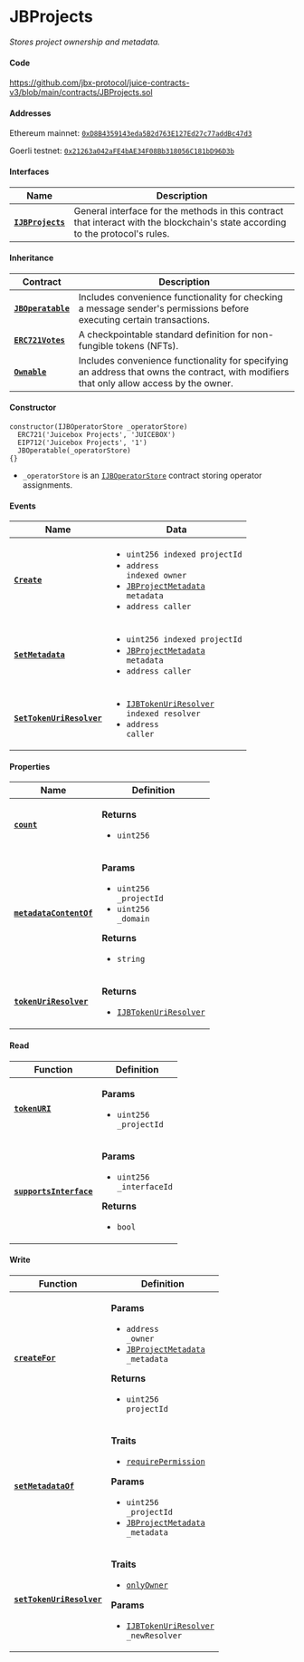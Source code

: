 # JBProjects

_Stores project ownership and metadata._

#### Code

https://github.com/jbx-protocol/juice-contracts-v3/blob/main/contracts/JBProjects.sol

#### Addresses

Ethereum mainnet: [`0xD8B4359143eda5B2d763E127Ed27c77addBc47d3`](https://etherscan.io/address/0xD8B4359143eda5B2d763E127Ed27c77addBc47d3)

Goerli testnet: [`0x21263a042aFE4bAE34F08Bb318056C181bD96D3b`](https://goerli.etherscan.io/address/0x21263a042aFE4bAE34F08Bb318056C181bD96D3b)

#### Interfaces

| Name                                                 | Description                                                                                                                              |
| ---------------------------------------------------- | ---------------------------------------------------------------------------------------------------------------------------------------- |
| [**`IJBProjects`**](/docs/v4/deprecated/v3/api/interfaces/ijbprojects.md) | General interface for the methods in this contract that interact with the blockchain's state according to the protocol's rules. |

#### Inheritance

| Contract                                                                     | Description                                                                                                           |
| ---------------------------------------------------------------------------- | --------------------------------------------------------------------------------------------------------------------- |
| [**`JBOperatable`**](/docs/v4/deprecated/v3/api/contracts/or-abstract/jboperatable/README.md)                           | Includes convenience functionality for checking a message sender's permissions before executing certain transactions. |
| [**`ERC721Votes`**](https://docs.openzeppelin.com/contracts/4.x/api/token/erc721#ERC721Votes) | A checkpointable standard definition for non-fungible tokens (NFTs).                                                                  |
| [**`Ownable`**](https://docs.openzeppelin.com/contracts/4.x/api/access#Ownable) | Includes convenience functionality for specifying an address that owns the contract, with modifiers that only allow access by the owner. |

#### Constructor

```
constructor(IJBOperatorStore _operatorStore)
  ERC721('Juicebox Projects', 'JUICEBOX')
  EIP712('Juicebox Projects', '1')
  JBOperatable(_operatorStore)
{}
```

* `_operatorStore` is an [`IJBOperatorStore`](/docs/v4/deprecated/v3/api/interfaces/ijboperatorstore.md) contract storing operator assignments.

#### Events

| Name                                                                                                      | Data                                                                                                                                                                                                                                 |
| --------------------------------------------------------------------------------------------------------- | ------------------------------------------------------------------------------------------------------------------------------------------------------------------------------------------------------------------------------------ |
| [**`Create`**](/docs/v4/deprecated/v3/api/contracts/jbprojects/events/create.md)                                                                          | <ul><li><code>uint256 indexed projectId</code></li><li><code>address indexed owner</code></li><li><code>[JBProjectMetadata](/docs/v4/deprecated/v3/api/data-structures/jbprojectmetadata.md) metadata</code></li><li><code>address caller</code></li></ul>                  |
| [**`SetMetadata`**](/docs/v4/deprecated/v3/api/contracts/jbprojects/events/setmetadata.md) | <ul><li><code>uint256 indexed projectId</code></li><li><code>[JBProjectMetadata](/docs/v4/deprecated/v3/api/data-structures/jbprojectmetadata.md) metadata</code></li><li><code>address caller</code></li></ul>                                                                                                         |
| [**`SetTokenUriResolver`**](/docs/v4/deprecated/v3/api/contracts/jbprojects/events/settokenuriresolver.md) | <ul><li><code>[IJBTokenUriResolver](/docs/v4/deprecated/v3/api/interfaces/ijbtokenuriresolver.md) indexed resolver</code></li><li><code>address caller</code></li></ul>                                                                                                         |

#### Properties

| Name                                                                                                        | Definition                                                                                                                                                                 |
| ----------------------------------------------------------------------------------------------------------- | -------------------------------------------------------------------------------------------------------------------------------------------------------------------------- |
| [**`count`**](/docs/v4/deprecated/v3/api/contracts/jbprojects/properties/count.md)                                                                          | <p><strong>Returns</strong></p><ul><li><code>uint256</code></li></ul>                                                                                                |
| [**`metadataContentOf`**](/docs/v4/deprecated/v3/api/contracts/jbprojects/properties/metadatacontentof.md) | <p><strong>Params</strong></p><ul><li><code>uint256 _projectId</code></li><li><code>uint256 _domain</code></li></ul><p><strong>Returns</strong></p><ul><li><code>string</code></li></ul>                    |
| [**`tokenUriResolver`**](/docs/v4/deprecated/v3/api/contracts/jbprojects/properties/tokenuriresolver.md) | <p><strong>Returns</strong></p><ul><li><code>[IJBTokenUriResolver](/docs/v4/deprecated/v3/api/interfaces/ijbtokenuriresolver.md)</code></li></ul>                    |

#### Read

| Function                                                                                                     | Definition                                                                                                                                                                                                                                                                                                                      |
| ------------------------------------------------------------------------------------------------------------ | ------------------------------------------------------------------------------------------------------------------------------------------------------------------------------------------------------------------------------------------------------------------------------------------------------------------------------- |
| [**`tokenURI`**](/docs/v4/deprecated/v3/api/contracts/jbprojects/read/tokenuri.md) | <p><strong>Params</strong></p><ul><li><code>uint256 _projectId</code></li></ul>                                                                                                                          |
| [**`supportsInterface`**](/docs/v4/deprecated/v3/api/contracts/jbprojects/read/supportsinterface.md) | <p><strong>Params</strong></p><ul><li><code>uint256 _interfaceId</code></li></ul><p><strong>Returns</strong></p><ul><li><code>bool</code></li></ul> |

#### Write

| Function                                                                                                     | Definition                                                                                                                                                                                                                                                                                                                      |
| ------------------------------------------------------------------------------------------------------------ | ------------------------------------------------------------------------------------------------------------------------------------------------------------------------------------------------------------------------------------------------------------------------------------------------------------------------------- |
| [**`createFor`**](/docs/v4/deprecated/v3/api/contracts/jbprojects/write/createfor.md)                                                                        | <p><strong>Params</strong></p><ul><li><code>address _owner</code></li><li><code>[JBProjectMetadata](/docs/v4/deprecated/v3/api/data-structures/jbprojectmetadata.md) _metadata</code></li></ul><p><strong>Returns</strong></p><ul><li><code>uint256 projectId</code></li></ul>                                             |
| [**`setMetadataOf`**](/docs/v4/deprecated/v3/api/contracts/jbprojects/write/setmetadataof.md) | <p><strong>Traits</strong></p><ul><li><code>[requirePermission](/docs/v4/deprecated/v3/api/contracts/or-abstract/jboperatable/modifiers/requirepermission.md)</code></li></ul><p><strong>Params</strong></p><ul><li><code>uint256 _projectId</code></li><li><code>[JBProjectMetadata](/docs/v4/deprecated/v3/api/data-structures/jbprojectmetadata.md) _metadata</code></li></ul>                                                                                                                          |
| [**`setTokenUriResolver`**](/docs/v4/deprecated/v3/api/contracts/jbprojects/write/settokenuriresolver.md) | <p><strong>Traits</strong></p><ul><li><code>[onlyOwner](https://docs.openzeppelin.com/contracts/4.x/api/access#Ownable-onlyOwner--)</code></li></ul><p><strong>Params</strong></p><ul><li><code>[IJBTokenUriResolver](/docs/v4/deprecated/v3/api/interfaces/ijbtokenuriresolver.md) _newResolver</code></li></ul>                                                                                                                          |
